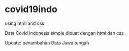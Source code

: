 #
covid19indo
===================================
using html and css

Data Covid Indonesia simple
dibuat dengan html dan css

Update: penambahan Data Jawa tengah
